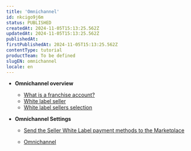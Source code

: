 ```yaml
---
title: 'Omnichannel'
id: nkcigo9j6m
status: PUBLISHED
createdAt: 2024-11-05T15:13:25.562Z
updatedAt: 2024-11-05T15:13:25.562Z
publishedAt: 
firstPublishedAt: 2024-11-05T15:13:25.562Z
contentType: tutorial
productTeam: To be defined
slugEN: omnichannel
locale: en
---
```


- **Omnichannel overview**

  - [What is a franchise account?](en/docs/tutorial/what-is-a-franchise-account)
  - [White label seller](en/docs/tutorial/white-label-seller)
  - [White label sellers selection](en/docs/tutorial/white-label-sellers-selection)


- **Omnichannel Settings**

  - [Send the Seller White Label payment methods to the Marketplace](en/docs/tutorial/send-the-seller-white-label-payment-methods-to-the-marketplace)


  - [Omnichannel](en/docs/tutorial/index-en-tutorial-omnichannel)

